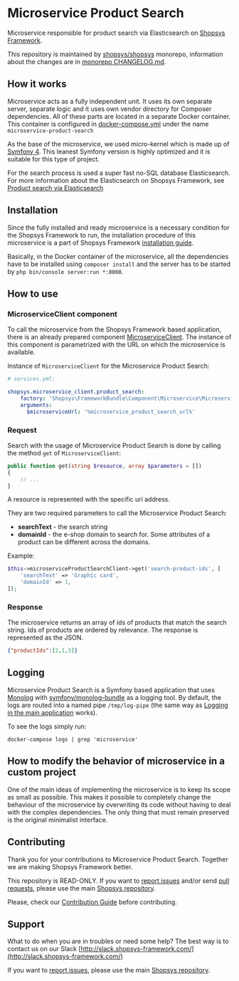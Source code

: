 # Microservice Product Search

Microservice responsible for product search via Elasticsearch on [Shopsys Framework](https://www.shopsys-framework.com).

This repository is maintained by [shopsys/shopsys](https://github.com/shopsys/shopsys) monorepo, information about the changes are in [monorepo CHANGELOG.md](https://github.com/shopsys/shopsys/blob/master/CHANGELOG.md).

## How it works
Microservice acts as a fully independent unit.
It uses its own separate server, separate logic and it uses own vendor directory for Composer dependencies.
All of these parts are located in a separate Docker container.
This container is configured in [docker-compose.yml](https://github.com/shopsys/shopsys/tree/master/docker/conf) under the name `microservice-product-search`

As the base of the microservice, we used micro-kernel which is made up of [Symfony 4](https://symfony.com/4).
This leanest Symfony version is highly optimized and it is suitable for this type of project.

For the search process is used a super fast no-SQL database Elasticsearch. For more information about the Elasticsearch on Shopsys Framework, see [Product search via Elasticsearch]((https://github.com/shopsys/shopsys/blob/master/docs/introduction/product-search-via-elasticsearch.md).) 

## Installation
Since the fully installed and ready microservice is a necessary condition for the Shopsys Framework to run, the installation procedure of this microservice is a part of Shopsys Framework [installation guide](https://github.com/shopsys/shopsys/blob/master/docs/installation/installation-using-docker-application-setup.md).

Basically, in the Docker container of the microservice, all the dependencies have to be installed using `composer install` and the server has to be started by `php bin/console server:run *:8000`.

## How to use

### MicroserviceClient component
To call the microservice from the Shopsys Framework based application, there is an already prepared component [MicroserviceClient](/packages/framework/src/Component/Microservice/MicroserviceClient.php).
The instance of this component is parametrized with the URL on which the microservice is available. 

Instance of `MicroserviceClient` for the Microservice Product Search:
```yaml
# services.yml:

shopsys.microservice_client.product_search:
    factory: 'Shopsys\FrameworkBundle\Component\Microservice\MicroserviceClientFactory:create'
    arguments:
      $microserviceUrl: '%microservice_product_search_url%'
```

### Request
Search with the usage of Microservice Product Search is done by calling the method `get` of `MicroserviceClient`:
```php
public function get(string $resource, array $parameters = [])
{
    // ...   
}
```
A resource is represented with the specific uri address.

They are two required parameters to call the Microservice Product Search:
* **searchText** - the search string
* **domainId** - the e-shop domain to search for. 
Some attributes of a product can be different across the domains.

Example:
```php
$this->microserviceProductSearchClient->get('search-product-ids', [
    'searchText' => 'Graphic card',
    'domainId' => 1,
]);
```

### Response
The microservice returns an array of ids of products that match the search string.
Ids of products are ordered by relevance.
The response is represented as the JSON.
```json
{"productIds":[2,1,3]}
```

## Logging
Microservice Product Search is a Symfony based application that uses [Monolog](https://github.com/Seldaek/monolog) with [symfony/monolog-bundle](https://github.com/symfony/monolog-bundle) as a logging tool.
By default, the logs are routed into a named pipe `/tmp/log-pipe` (the same way as [Logging in the main application](https://github.com/shopsys/shopsys/blob/master/docs/introduction/logging.md) works).

To see the logs simply run: 
```
docker-compose logs | grep 'microservice'
```

## How to modify the behavior of microservice in a custom project
One of the main ideas of implementing the microservice is to keep its scope as small as possible.
This makes it possible to completely change the behaviour of the microservice by overwriting its code without having to deal with the complex dependencies.
The only thing that must remain preserved is the original minimalist interface.

## Contributing
Thank you for your contributions to Microservice Product Search.
Together we are making Shopsys Framework better.

This repository is READ-ONLY.
If you want to [report issues](https://github.com/shopsys/shopsys/issues/new) and/or send [pull requests](https://github.com/shopsys/shopsys/compare),
please use the main [Shopsys repository](https://github.com/shopsys/shopsys).

Please, check our [Contribution Guide](https://github.com/shopsys/shopsys/blob/master/CONTRIBUTING.md) before contributing.

## Support
What to do when you are in troubles or need some help? The best way is to contact us on our Slack [http://slack.shopsys-framework.com/](http://slack.shopsys-framework.com/)

If you want to [report issues](https://github.com/shopsys/shopsys/issues/new), please use the main [Shopsys repository](https://github.com/shopsys/shopsys).
